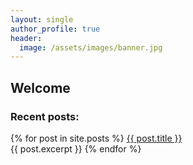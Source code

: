 ```yaml
---
layout: single
author_profile: true
header:
  image: /assets/images/banner.jpg
---
```


## Welcome
### Recent posts:

{% for post in site.posts %}
  <a href="{{ post.url }}">{{ post.title }}</a>
  <br/>
  {{ post.excerpt }}
{% endfor %}
